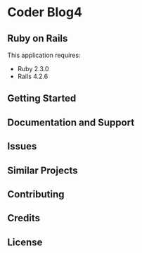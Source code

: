 Coder Blog4
================

Ruby on Rails
-------------

This application requires:

- Ruby 2.3.0
- Rails 4.2.6

Getting Started
---------------

Documentation and Support
-------------------------

Issues
-------------

Similar Projects
----------------

Contributing
------------

Credits
-------

License
-------

